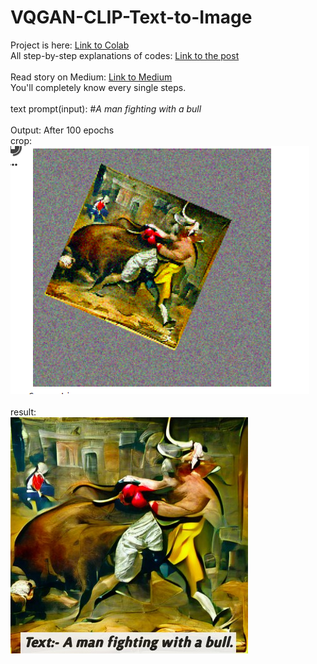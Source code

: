 # VQGAN-CLIP-Text-to-Image

Project is here: <a href="https://colab.research.google.com/drive/19x9kcWYC8BLIRoBQRmBIgX2GHH73KMTR?authuser=2#scrollTo=NMXe5V6nUfTo" >Link to Colab</a>
<br>
All step-by-step explanations of codes: <a href="https://budhathokisagar.com.np/blogs/6/" >Link to the post</a> <br>
<br> Read story on Medium: <a href="https://medium.com/mlearning-ai/text-to-image-synthesis-using-multimodal-vqgan-clip-architectures-fab2d243f9dd"> Link to Medium</a>
<br>
You'll completely know every single steps.
<br>
<br>
text prompt(input): #*A man fighting with a bull*
<br> <br>
Output: After 100 epochs <br> crop: <br><img src="https://github.com/SBMagar/VQGAN-CLIP-Text-to-Image/blob/main/man-bull.png" /> </br></br> result: <br>
<img src="https://github.com/SBMagar/VQGAN-CLIP-Text-to-Image/blob/main/bull%20and%20man.jpg" />
